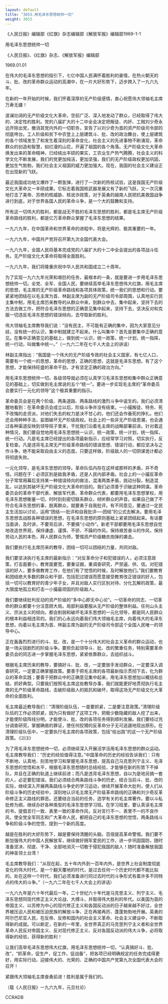 ```yaml
---
layout: default
title: "3653.用毛泽东思想统帅一切"
weight: 3653
---
```


《人民日报》编辑部《红旗》杂志编辑部《解放军报》编辑部1969-1-1

用毛泽东思想统帅一切

《人民日报》、《红旗》杂志、《解放军报》编辑部

1969.01.01

在伟大的毛泽东思想的指引下，七亿中国人民满怀着胜利的豪情，在热火朝天的斗、批、改的革命群众运动的高潮中，在一片大好形势下，迈步跨入了一九六九年。

在新的一年开始的时候，我们怀着深厚的无产阶级感情，衷心祝愿伟大领袖毛主席万寿无疆！

波澜壮阔的无产阶级文化大革命，空前广泛、深入地发动了群众，已经取得了伟大的、决定性的胜利。党的八届扩大的十二中全会决定把叛徒、内奸、工贼刘少奇永远开除出党，撤消其党内外的一切职务，宣告了以刘少奇为首的资产阶级司令部的彻底垮台。工人阶级和贫下中农登上上层建筑斗、批、改的政治舞台，使上层建筑的各个领域发生了和发生着深刻的革命变化，社会主义的先进事物不断涌现，革命群众的创造和智慧，如烂漫的山花，开遍了祖国的各个角落。无产阶级文化大革命焕发出来的革命精神，已经结出丰硕的果实，工农业生产热气腾腾，社会主义的科学文化不断发展，我们的党更加纯洁，更加坚强，我们的无产阶级政权更加巩固，更加生气勃勃，我们社会主义祖国的威力更加强大。现在，我国的社会主义建设正在出现新的飞跃。

最近我国成功地又爆炸了一颗氢弹，进行了一次新的热核试验，这是我国无产阶级文化大革命又一丰硕成果。它标志着我国核武器发展又有了新的飞跃，又一次沉重地打击了美帝、苏修的核威胁、核讹诈政策，对于英勇的越南人民把抗美救国战争进行到底，对于世界各国人民的革命斗争，是一个大的鼓舞和支持。

所有这一切伟大的胜利，都是战无不胜的毛泽东思想的胜利，都是毛主席无产阶级革命路线的胜利，都是亿万革命群众掌握了毛泽东思想的结果。

一九六九年，在中国革命和世界革命的进程中，将是光辉的、极其重要的一年。

一九六九年，中国共产党将召开第九次全国代表大会。

一九六九年，全国人民将基本完成党的八届扩大的十二中全会提出的各项战斗任务。无产阶级文化大革命将取得全面胜利。

一九六九年，我们将隆重庆祝中华人民共和国成立二十周年。

为了实现一九六九年光荣和艰巨的任务，最根本的一条，就是要进一步用毛泽东思想统帅一切。全党、全军、全国人民，要继续高举毛泽东思想伟大红旗，用毛主席的思想，毛主席的无产阶级革命路线和各项具体政策，统一我们的思想和行动。要紧紧地团结在以毛主席为首、林副主席为副的无产阶级司令部周围，认真地实行民主集中制，用毛主席历来教导的从群众中来，到群众中去，集中起来，坚持下去的方法去做工作，把符合毛泽东思想的正确意见集中起来，坚持下去，坚决反对和克服一切违反毛泽东思想的错误倾向，去夺取新的胜利。

伟大领袖毛主席教导我们说：“没有民主，不可能有正确的集中，因为大家意见分歧，没有统一的认识，集中制就建立不起来。什么叫集中？首先是要集中正确的意见。在集中正确意见的基础上，做到统一认识，统一政策，统一计划，统一指挥，统一行动，叫做集中统一。”（一九六二年在七千人大会上的讲话）

林副主席指出：“我国是一个伟大的无产阶级专政的社会主义国家，有七亿人口，需要有一个统一的思想，革命的思想，正确的思想，这就是毛泽东思想。有了这个思想，才能保持旺盛的革命干劲，才有坚定正确的政治方向。”

用毛泽东思想统帅一切，各级领导就必须在认真学习毛泽东思想和集中群众正确意见的基础上，切实做到毛主席说的五个“统一”。要进一步实现毛主席的“革命委员会要实行一元化的领导”这个极其重要的指示。

革命委员会是在两个阶级、两条道路、两条路线的激烈斗争中诞生的。我们必须清醒地看到：在革命委员会成立以后，阶级斗争并没有结束。一小撮叛徒、特务、死不改悔的走资派，对他们失去的权力是决不甘心的，他们还会作垂死的挣扎。他们还会用种种手法，妄图破坏无产阶级政权。社会上的一些非无产阶级思潮，也会通过各种渠道反映到领导班子里来，干扰我们沿着毛主席的战略部署前进。针对着这种情况，我们要自觉地用毛泽东思想统一认识，统一政策，统一计划，统一指挥，统一行动。凡是毛主席已经提出的各项最新指示，应经常学习对照，切实执行，反复检查。凡是违背毛主席无产阶级革命路线的错误思想、错误行动，都应坚决与之作斗争，绝不能采取自由主义的态度。只要这样做，阶级敌人的一切阴谋诡计都必将彻底失败。

一元化领导，是毛泽东思想的领导。革命队伍内存在这样或那样的矛盾，并不奇怪。问题在于：必须区别是敌我矛盾，还是人民内部矛盾。社会上的一小撮反革命分子常常用幕后支持某一种错误倾向的做法，混淆两类矛盾，挑动分裂，制造混乱，以达到其破坏无产阶级文化大革命的目的。我们必须善于识破这种阴谋。革命委员会的革命干部代表、解放军代表、革命群众代表，都要用毛泽东思想掌权，用毛泽东思想衡量一切，时时刻刻密切联系群众，倾听群众的声音。如果自己做了不符合毛泽东思想的事，脱离群众，就要勇于自我批评。有不同意见，要通过一定民主生活加以讨论，运用“团结──批评和自我批评──团结”的公式去解决。要用毛泽东思想去战胜各种错误的思想，在毛泽东思想的原则基础上紧紧团结起来。有话要当面讲，及时讲，不要背后讲，不要搞“小动作”。新老干部都要用毛泽东思想自觉地改造世界观，保持谦虚、谨慎、不骄、不躁的作风，保持艰苦奋斗的作风，保持劳动人民的本色，拜人民群众为师，警惕资产阶级糖衣炮弹的袭击。

我们要执行毛主席历来的教导，团结一切可以团结的力量，共同对敌。

我们要坚决执行毛主席的最新指示：“对反革命分子和犯错误的人，必须注意政策，打击面要小，教育面要宽，要重证据，重调查研究，严禁逼、供、信。对犯错误的好人，要多做教育工作，在他们有了觉悟的时候，及时解放他们。”我们要教育和团结绝大多数的群众和干部，包括犯过错误而愿意接受教育改正错误的好人，包括一切可以教育好的青少年子女，并且对敌人实行区别对待、分化瓦解的政策，最大限度地孤立和打击一小撮最顽固的阶级敌人。

我们要继续批判反动的资产阶级的“多中心即无中心论”。一切革命的同志、一切革命的群众都要十分注意顾大局。局部利益要服从无产阶级的整体利益。任何山头主义、宗派主义的倾向，都会削弱和破坏毛泽东思想的一元化领导，都是同人民群众的根本利益相违背的。我们的心永远向着我们伟大领袖毛主席，向着伟大的毛泽东思想，向着以毛主席为首、林副主席为副的无产阶级司令部这个全国人民唯一的领导中心。

正在轰轰烈烈进行的斗、批、改，是一个十分伟大的社会主义革命的群众运动，也是一场尖锐剧烈的阶级斗争。要担负起领导斗、批、改的繁重任务，特别需要革命委员会的同志进一步掌握毛泽东思想，紧紧依靠群众，去组织战斗。

根据毛主席历来的教导，要搞好斗、批、改，一定要放手发动群众，一定要深入调查研究，一定要正确掌握政策。要善于把毛主席的各项最新指示贯彻下去，化为群众的革命实践；要善于把群众中的正确意见集中起来，用毛泽东思想加以概括和总结，抓好典型。只要我们按照毛主席这些教导办事，我们就能更好地贯彻执行毛主席的无产阶级革命路线，击破阶级敌人的抵抗和破坏，取得这场无产阶级文化大革命的全面胜利。

毛主席最近教导我们：“清理阶级队伍，一是要抓紧，二是要注意政策。”清理阶级队伍的工作必须抓紧，因为只有做好了这项工作，把极少数隐藏的敌人挖了出来，才能使阶级阵线分明，才能使斗、批、改的各项任务得到顺利发展。我们要经过充分调查研究，掌握确凿的罪证，使任何狡猾的反革命分子无可逃遁地现出原形。在清理阶级队伍中，一定要执行毛主席的各项政策，包括“给出路”的这一个无产阶级政策。（⑵⑶）

为了用毛泽东思想统帅一切，必须继续深入开展活学活用毛泽东思想的群众运动。毛主席教导我们：“历史的经验值得注意。”中国革命的历史的经验告诉我们：只有不断地、认真地、刻苦地学习和掌握毛泽东思想，提高自己马克思列宁主义、毛泽东思想的觉悟和水平，根据毛泽东思想随时总结经验，才能够在新的形势下不掉队，并且在正确的轨道上继续前进；而凡是违背毛泽东思想，自以为是地另搞一套的人，必定要犯错误。我们必须结合两条路线斗争的历史，结合当前斗、批、改的实际，继续深入开展两条路线斗争史的学习运动，继续开展革命大批判，使人们从阶级斗争的历史经验中，深刻地认识毛主席无产阶级革命路线的正确和刘少奇反革命修正主义路线的罪恶。还要结合当前的任务，选学有关的毛主席著作。要以斗私批修为纲，继续办好各种类型的毛泽东思想学习班。在学习班里，要认真读毛主席的书，提倡言行一致、表里一致的革命作风，反对言行不一、表里不一的不良作风，使全党全军同志和广大革命人民，都把自己的毛泽东思想的觉悟，两条路线斗争和阶级斗争的觉悟，提到一个新的高度。

越是在胜利的大好形势下，越是要保持清醒的头脑，百倍提高革命警惕。我们要不断加强伟大的中国人民解放军，继续做好拥军爱民的工作，进一步巩固国防，随时准备坚决、彻底、干净、全部地消灭一切敢于侵犯我国的敌人！随时准备解放我国的神圣领土台湾！

毛主席教导我们：“从现在起，五十年内外到一百年内外，是世界上社会制度彻底变化的伟大时代，是一个翻天覆地的时代，是过去任何一个历史时代都不能比拟的。处在这样一个时代，我们必须准备进行同过去时代的斗争形式有着许多不同特点的伟大的斗争。”（一九六二年在七千人大会上的讲话）

一九六九年是六十年代最后一年。二十世纪六十年代是马克思主义、列宁主义、毛泽东思想同现代修正主义大论战、大搏斗，并取得伟大胜利的年代。以美国为首的帝国主义、以苏修为中心的现代修正主义和各国反动派的日子越来越不好过，全世界被压迫人民和被压迫民族的解放斗争，正在再接再厉、蓬蓬勃勃地开展。英勇的阿尔巴尼亚人民，在反帝、反修和国内的社会主义革命、社会主义建设中，不断取得新的成就。可以断定，在新的一年里，全世界真正的马克思列宁主义者和全世界革命人民反对帝国主义、反对现代修正主义、反对各国反动派的伟大斗争，必将取得新的经验，获得新的胜利！

让我们高举毛泽东思想伟大红旗，用毛泽东思想统帅一切，“认真搞好斗、批、改”，“抓革命，促生产，促工作，促战备”，把各项已经明确规定的任务完成得更好，用实际行动，迎接伟大的、光荣的、正确的中国共产党第九次全国代表大会的召开！

紧跟伟大领袖毛主席奋勇前进！胜利是属于我们的。

（载《人民日报》一九六九年，元旦社论）

CCRADB

